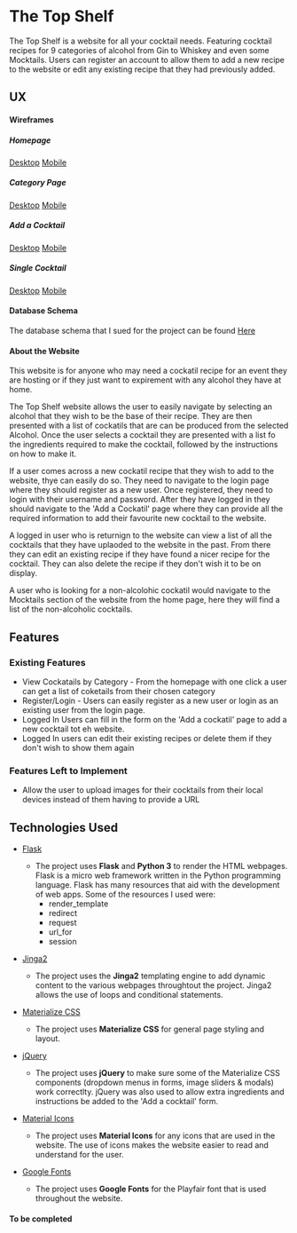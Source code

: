 # The Top Shelf

The Top Shelf is a website for all your cocktail needs. Featuring cocktail recipes for 9 categories of alcohol from Gin to Whiskey and even some Mocktails. Users can register an account to allow them to add a new recipe to the website or edit any existing recipe that they had previously added. 
 
## UX

#### Wireframes
##### Homepage
[Desktop](https://raw.githubusercontent.com/walshyc/the-top-shelf/master/static/img/wireframes/Desktop-Homepage.png)
[Mobile](https://raw.githubusercontent.com/walshyc/the-top-shelf/master/static/img/wireframes/Mobile-Homepage.png)

##### Category Page
[Desktop](https://raw.githubusercontent.com/walshyc/the-top-shelf/master/static/img/wireframes/Desktop-Category.png)
[Mobile](https://raw.githubusercontent.com/walshyc/the-top-shelf/master/static/img/wireframes/Mobile-Category.png)

##### Add a Cocktail
[Desktop](https://raw.githubusercontent.com/walshyc/the-top-shelf/master/static/img/wireframes/Desktop-Add_a_drink.png)
[Mobile](https://raw.githubusercontent.com/walshyc/the-top-shelf/master/static/img/wireframes/Mobile-Add_a_drink.png)

##### Single Cocktail
[Desktop](https://raw.githubusercontent.com/walshyc/the-top-shelf/master/static/img/wireframes/Desktop-single_drink.png)
[Mobile](https://raw.githubusercontent.com/walshyc/the-top-shelf/master/static/img/wireframes/Mobile-single_drink.png)


#### Database Schema
The database schema that I sued for the project can be found [Here](https://github.com/walshyc/the-top-shelf/blob/master/static/schema.txt)

#### About the Website
This website is for anyone who may need a cockatil recipe for an event they are hosting or if they just want to expirement with any alcohol they have at home. 

The Top Shelf website allows the user to easily navigate by selecting an alcohol that they wish to be the base of their recipe. They are then presented with a list of cockatils that are can be produced from the selected Alcohol. Once the user selects a cocktail they are presented with a list fo the ingredients required to make the cocktail, followed by the instructions on how to make it.

If a user comes across a new cockatil recipe that they wish to add to the website, thye can easily do so. They need to navigate to the login page where they should register as a new user. Once registered, they need to login with their username and password. After they have logged in they should navigate to the 'Add a Cockatil' page where they can provide all the required information to add their favourite new cocktail to the website.

A logged in user who is returnign to the website can view a list of all the cocktails that they have uplaoded to the website in the past. From there they can edit an existing recipe if they have found a nicer recipe for the cocktail. They can also delete the recipe if they don't wish it to be on display.

A user who is looking for a non-alcolohic cockatil would navigate to the Mocktails section of the website from the home page, here they will find a list of the non-alcoholic cocktails.


## Features
 
### Existing Features
- View Cockatails by Category - From the homepage with one click a user can get a list of coketails from their chosen category
- Register/Login - Users can easily register as a new user or login as an existing user from the login page.
- Logged In Users can fill in the form on the 'Add a cockatil' page to add a new cocktail tot eh website.
- Logged In users can edit their existing recipes or delete them if they don't wish to show them again


### Features Left to Implement
- Allow the user to upload images for their cocktails from their local devices instead of them having to provide a URL

## Technologies Used


- [Flask](https://palletsprojects.com/p/flask/)
    - The project uses **Flask** and **Python 3** to render the HTML webpages. Flask is a micro web framework written in the Python programming language. Flask has many resources that aid with the development of web apps. Some of the resources I used were:
         - render_template
         - redirect
         - request
         - url_for
         - session

- [Jinga2](http://jinja.pocoo.org/)
    - The project uses the **Jinga2** templating engine to add dynamic content to the various webpages throughtout the project. Jinga2 allows the use of loops and conditional statements. 

- [Materialize CSS](https://materializecss.com)
    - The project uses **Materialize CSS** for general page styling and layout.

- [jQuery](https://jQuery.com)
    - The project uses **jQuery** to make sure some of the Materialize CSS components (dropdown menus in forms, image sliders & modals) work correctlty. jQuery was also used to allow extra ingredients and instructions be added to the 'Add a cocktail' form.

- [Material Icons](https://material.io/tools/icons/)
    - The project uses **Material Icons** for any icons that are used in the website. The use of icons makes the website easier to read and understand for the user.

- [Google Fonts](https://fonts.google.com/)
    - The project uses **Google Fonts** for the Playfair font that is used throughout the website.


#### To be completed
